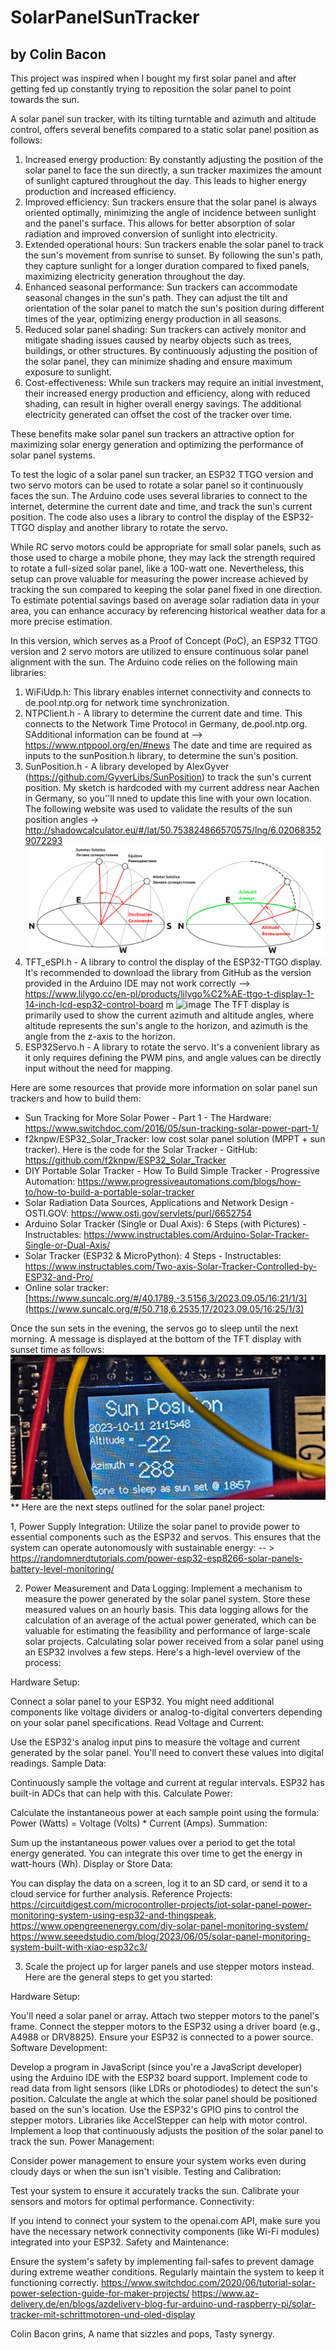 # SolarPanelSunTracker 
## by Colin Bacon
This project was inspired when I bought my first solar panel and after getting fed up constantly trying to reposition the solar panel to point towards the sun.

A solar panel sun tracker, with its tilting turntable and azimuth and altitude control, offers several benefits compared to a static solar panel position as follows:

1. Increased energy production: By constantly adjusting the position of the solar panel to face the sun directly, a sun tracker maximizes the amount of sunlight captured throughout the day. This leads to higher energy production and increased efficiency.
2. Improved efficiency: Sun trackers ensure that the solar panel is always oriented optimally, minimizing the angle of incidence between sunlight and the panel's surface. This allows for better absorption of solar radiation and improved conversion of sunlight into electricity.
3. Extended operational hours: Sun trackers enable the solar panel to track the sun's movement from sunrise to sunset. By following the sun's path, they capture sunlight for a longer duration compared to fixed panels, maximizing electricity generation throughout the day.
4. Enhanced seasonal performance: Sun trackers can accommodate seasonal changes in the sun's path. They can adjust the tilt and orientation of the solar panel to match the sun's position during different times of the year, optimizing energy production in all seasons.
5. Reduced solar panel shading: Sun trackers can actively monitor and mitigate shading issues caused by nearby objects such as trees, buildings, or other structures. By continuously adjusting the position of the solar panel, they can minimize shading and ensure maximum exposure to sunlight.
6. Cost-effectiveness: While sun trackers may require an initial investment, their increased energy production and efficiency, along with reduced shading, can result in higher overall energy savings. The additional electricity generated can offset the cost of the tracker over time.

These benefits make solar panel sun trackers an attractive option for maximizing solar energy generation and optimizing the performance of solar panel systems.


To test the logic of a solar panel sun tracker, an ESP32 TTGO version and two servo motors can be used to rotate a solar panel so it continuously faces the sun. The Arduino code uses several libraries to connect to the internet, determine the current date and time, and track the sun's current position. The code also uses a library to control the display of the ESP32-TTGO display and another library to rotate the servo.

While RC servo motors could be appropriate for small solar panels, such as those used to charge a mobile phone, they may lack the strength required to rotate a full-sized solar panel, like a 100-watt one. Nevertheless, this setup can prove valuable for measuring the power increase achieved by tracking the sun compared to keeping the solar panel fixed in one direction. To estimate potential savings based on average solar radiation data in your area, you can enhance accuracy by referencing historical weather data for a more precise estimation.

In this version, which serves as a Proof of Concept (PoC), an ESP32 TTGO version and 2 servo motors are utilized to ensure continuous solar panel alignment with the sun. The Arduino code relies on the following main libraries:
1. WiFiUdp.h: This library enables internet connectivity and connects to de.pool.ntp.org for network time synchronization.
2. NTPClient.h - A library to determine the current date and time. This connects to the Network Time Protocol in Germany, de.pool.ntp.org. SAdditional information can be found at --> https://www.ntppool.org/en/#news  The date and time are required as inputs to the sunPosition.h library, to determine the sun's position. 
3. SunPosition.h - A library developed by AlexGyver (https://github.com/GyverLibs/SunPosition) to track the sun's current position. My sketch is hardcoded with my current address near Aachen in Germany, so you''ll nned to update this line with your own location. The following website was used to validate the results of the sun position angles -> http://shadowcalculator.eu/#/lat/50.753824866570575/lng/6.020683529072293
![Solar Tracker ](https://github.com/GyverLibs/SunPosition/blob/main/doc/angles.png)
4. TFT_eSPI.h - A library to control the display of the ESP32-TTGO display. It's recommended to download the library from GitHub as the version provided in the Arduino IDE may not work correctly --> https://www.lilygo.cc/en-pl/products/lilygo%C2%AE-ttgo-t-display-1-14-inch-lcd-esp32-control-board m ![image](https://github.com/thebacons/SolarPanelSunTracker/assets/77930793/a84007d6-6866-4f6d-b1e5-2f3624c783e1) The TFT display is primarily used to show the current azimuth and altitude angles, where altitude represents the sun's angle to the horizon, and azimuth is the angle from the z-axis to the horizon.
5. ESP32Servo.h - A library to rotate the servo. It's a convenient library as it only requires defining the PWM pins, and angle values can be directly input without the need for mapping.

Here are some resources that provide more information on solar panel sun trackers and how to build them:

- Sun Tracking for More Solar Power - Part 1 - The Hardware: https://www.switchdoc.com/2016/05/sun-tracking-solar-power-part-1/
- f2knpw/ESP32_Solar_Tracker: low cost solar panel solution (MPPT + sun tracker). Here is the code for the Solar Tracker - GitHub: https://github.com/f2knpw/ESP32_Solar_Tracker
- DIY Portable Solar Tracker - How To Build Simple Tracker - Progressive Automation: https://www.progressiveautomations.com/blogs/how-to/how-to-build-a-portable-solar-tracker
- Solar Radiation Data Sources, Applications and Network Design - OSTI.GOV: https://www.osti.gov/servlets/purl/6652754
- Arduino Solar Tracker (Single or Dual Axis): 6 Steps (with Pictures) - Instructables: https://www.instructables.com/Arduino-Solar-Tracker-Single-or-Dual-Axis/
- Solar Tracker (ESP32 & MicroPython): 4 Steps - Instructables: https://www.instructables.com/Two-axis-Solar-Tracker-Controlled-by-ESP32-and-Pro/
- Online solar tracker:  [https://www.suncalc.org/#/40.1789,-3.5156,3/2023.09.05/16:21/1/3](https://www.suncalc.org/#/50.718,6.2535,17/2023.09.05/16:25/1/3)

Once the sun sets in the evening, the servos go to sleep until the next morning. A message is displayed at the bottom of the TFT display with sunset time as follows: ![TFT Display](https://github.com/thebacons/SolarPanelSunTracker/blob/main/ESP32_TTGO_CurrentTime_SunPosition_ESPServo_V4/TFT%20Display_1.png)
** Here are the next steps outlined for the solar panel project:

1, Power Supply Integration: Utilize the solar panel to provide power to essential components such as the ESP32 and servos. This ensures that the system can operate autonomously with sustainable energy: -- > https://randomnerdtutorials.com/power-esp32-esp8266-solar-panels-battery-level-monitoring/

2. Power Measurement and Data Logging: Implement a mechanism to measure the power generated by the solar panel system. Store these measured values on an hourly basis. This data logging allows for the calculation of an average of the actual power generated, which can be valuable for estimating the feasibility and performance of large-scale solar projects. Calculating solar power received from a solar panel using an ESP32 involves a few steps. Here's a high-level overview of the process:

Hardware Setup:

Connect a solar panel to your ESP32. You might need additional components like voltage dividers or analog-to-digital converters depending on your solar panel specifications.
Read Voltage and Current:

Use the ESP32's analog input pins to measure the voltage and current generated by the solar panel. You'll need to convert these values into digital readings.
Sample Data:

Continuously sample the voltage and current at regular intervals. ESP32 has built-in ADCs that can help with this.
Calculate Power:

Calculate the instantaneous power at each sample point using the formula: Power (Watts) = Voltage (Volts) * Current (Amps).
Summation:

Sum up the instantaneous power values over a period to get the total energy generated. You can integrate this over time to get the energy in watt-hours (Wh).
Display or Store Data:

You can display the data on a screen, log it to an SD card, or send it to a cloud service for further analysis.
Reference Projects: 
https://circuitdigest.com/microcontroller-projects/iot-solar-panel-power-monitoring-system-using-esp32-and-thingspeak, 
https://www.opengreenenergy.com/diy-solar-panel-monitoring-system/
https://www.seeedstudio.com/blog/2023/06/05/solar-panel-monitoring-system-built-with-xiao-esp32c3/

3. Scale the project up for larger panels and use stepper motors instead. Here are the general steps to get you started:

Hardware Setup:

You'll need a solar panel or array.
Attach two stepper motors to the panel's frame.
Connect the stepper motors to the ESP32 using a driver board (e.g., A4988 or DRV8825).
Ensure your ESP32 is connected to a power source.
Software Development:

Develop a program in JavaScript (since you're a JavaScript developer) using the Arduino IDE with the ESP32 board support.
Implement code to read data from light sensors (like LDRs or photodiodes) to detect the sun's position.
Calculate the angle at which the solar panel should be positioned based on the sun's location.
Use the ESP32's GPIO pins to control the stepper motors. Libraries like AccelStepper can help with motor control.
Implement a loop that continuously adjusts the position of the solar panel to track the sun.
Power Management:

Consider power management to ensure your system works even during cloudy days or when the sun isn't visible.
Testing and Calibration:

Test your system to ensure it accurately tracks the sun.
Calibrate your sensors and motors for optimal performance.
Connectivity:

If you intend to connect your system to the openai.com API, make sure you have the necessary network connectivity components (like Wi-Fi modules) integrated into your ESP32.
Safety and Maintenance:

Ensure the system's safety by implementing fail-safes to prevent damage during extreme weather conditions.
Regularly maintain the system to keep it functioning correctly.
https://www.switchdoc.com/2020/06/tutorial-solar-power-selection-guide-for-maker-projects/
https://www.az-delivery.de/en/blogs/azdelivery-blog-fur-arduino-und-raspberry-pi/solar-tracker-mit-schrittmotoren-und-oled-display   


Colin Bacon grins,
A name that sizzles and pops,
Tasty synergy.

